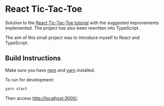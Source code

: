 # React Tic-Tac-Toe

Solution to the [React Tic-Tac-Toe tutorial](https://reactjs.org/tutorial/tutorial.html) with the suggested improvements implemented. The project has also been rewritten into TypeScript.

The aim of this small project was to introduce myself to React and TypeScript.

## Build Instructions

Make sure you have [npm](https://www.npmjs.com/) and [yarn](https://www.npmjs.com/package/yarn) installed.

To run for development:

```bash
yarn start
```

Then access [http://localhost:3000/](http://localhost:3000/).
